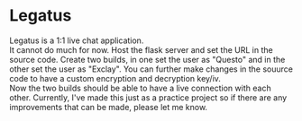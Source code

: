 # Legatus
Legatus is a 1:1 live chat application.\
It cannot do much for now. Host the flask server and set the URL in the source code. Create two builds, in one set the user as "Questo" and in the other set the user as "Exclay". You can further make changes in the souurce code to have a custom encryption and decryption key/iv.\
Now the two builds should be able to have a live connection with each other. Currently, I've made this just as a practice project so if there are any improvements that can be made, please let me know.
